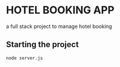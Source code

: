 # HOTEL BOOKING APP
a full stack project to manage hotel booking 
## Starting the project
`node server.js` 